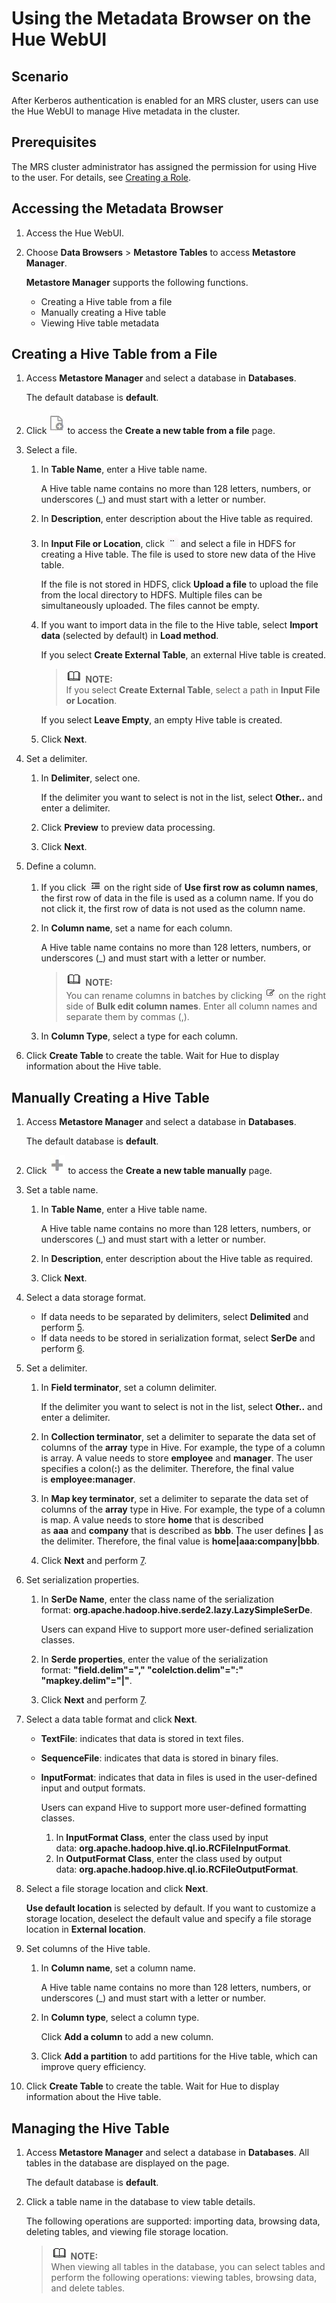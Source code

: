 # Using the Metadata Browser on the Hue WebUI<a name="EN-US_TOPIC_0125376152"></a>

## Scenario<a name="sa0b3fd49e97b4c4cac638ad732bae017"></a>

After Kerberos authentication is enabled for an MRS cluster, users can use the Hue WebUI to manage Hive metadata in the cluster.

## Prerequisites<a name="s1c00062404c643799e721495e7ef115a"></a>

The MRS cluster administrator has assigned the permission for using Hive to the user. For details, see  [Creating a Role](creating-a-role.md).

## Accessing the Metadata Browser<a name="section1025775173647"></a>

1.  Access the Hue WebUI.
2.  Choose  **Data Browsers**  \>  **Metastore Tables** to access **Metastore Manager**.

    **Metastore Manager**  supports the following functions.

    -   Creating a Hive table from a file
    -   Manually creating a Hive table
    -   Viewing Hive table metadata


## Creating a Hive Table from a File<a name="section5307604817374"></a>

1.  Access  **Metastore Manager** and select a database in **Databases**.

    The default database is  **default**.

2.  Click  ![](figures/en-us_image_0125375849.jpg) to access the **Create a new table from a file**  page.
3.  Select a file.
    1.  In  **Table Name**, enter a Hive table name.

        A Hive table name contains no more than 128 letters, numbers, or underscores \(\_\) and must start with a letter or number.

    2.  In  **Description**, enter description about the Hive table as required.
    3.  In  **Input File or Location**, click ![](figures/en-us_image_0125375641.jpg)  and select a file in HDFS for creating a Hive table. The file is used to store new data of the Hive table.

        If the file is not stored in HDFS, click  **Upload a file**  to upload the file from the local directory to HDFS. Multiple files can be simultaneously uploaded. The files cannot be empty.

    4.  If you want to import data in the file to the Hive table, select  **Import data** \(selected by default\) in **Load method**.

        If you select  **Create External Table**, an external Hive table is created.

        >![](public_sys-resources/icon-note.gif) **NOTE:**   
        >If you select  **Create External Table**, select a path in **Input File or Location**.  

        If you select  **Leave Empty**, an empty Hive table is created.

    5.  Click  **Next**.

4.  Set a delimiter.
    1.  In  **Delimiter**, select one.

        If the delimiter you want to select is not in the list, select  **Other..**  and enter a delimiter.

    2.  Click  **Preview**  to preview data processing.
    3.  Click  **Next**.

5.  Define a column.
    1.  If you click  ![](figures/en-us_image_0125376015.jpg) on the right side of **Use first row as column names**, the first row of data in the file is used as a column name. If you do not click it, the first row of data is not used as the column name.
    2.  In  **Column name**, set a name for each column.

        A Hive table name contains no more than 128 letters, numbers, or underscores \(\_\) and must start with a letter or number.

        >![](public_sys-resources/icon-note.gif) **NOTE:**   
        >You can rename columns in batches by clicking  ![](figures/en-us_image_0125375219.jpg) on the right side of **Bulk edit column names**. Enter all column names and separate them by commas \(,\).  

    3.  In  **Column Type**, select a type for each column.

6.  Click  **Create Table**  to create the table. Wait for Hue to display information about the Hive table.

## Manually Creating a Hive Table<a name="section65667144173717"></a>

1.  Access  **Metastore Manager** and select a database in **Databases**.

    The default database is  **default**.

2.  Click  ![](figures/en-us_image_0125375563.jpg) to access the **Create a new table manually**  page.
3.  Set a table name.
    1.  In  **Table Name**, enter a Hive table name.

        A Hive table name contains no more than 128 letters, numbers, or underscores \(\_\) and must start with a letter or number.

    2.  In  **Description**, enter description about the Hive table as required.
    3.  Click  **Next**.

4.  Select a data storage format.
    -   If data needs to be separated by delimiters, select  **Delimited** and perform [5](#li47125026173721).
    -   If data needs to be stored in serialization format, select  **SerDe** and perform [6](#li63447897173721).

5.  <a name="li47125026173721"></a>Set a delimiter.
    1.  In  **Field terminator**, set a column delimiter.

        If the delimiter you want to select is not in the list, select  **Other..**  and enter a delimiter.

    2.  In  **Collection terminator**, set a delimiter to separate the data set of columns of the **array** type in Hive. For example, the type of a column is array. A value needs to store **employee** and **manager**. The user specifies a colon\(**:**\) as the delimiter. Therefore, the final value is **employee:manager**.
    3.  In  **Map key terminator**, set a delimiter to separate the data set of columns of the **array** type in Hive. For example, the type of a column is map. A value needs to store **home** that is described as **aaa** and **company** that is described as **bbb**. The user defines **|** as the delimiter. Therefore, the final value is **home|aaa:company|bbb**.
    4.  Click  **Next** and perform [7](#li46640436173721).

6.  <a name="li63447897173721"></a>Set serialization properties.
    1.  In  **SerDe Name**, enter the class name of the serialization format: **org.apache.hadoop.hive.serde2.lazy.LazySimpleSerDe**.

        Users can expand Hive to support more user-defined serialization classes.

    2.  In  **Serde properties**, enter the value of the serialization format: **"field.delim"="," "colelction.delim"=":" "mapkey.delim"="|"**.
    3.  Click  **Next** and perform [7](#li46640436173721).

7.  <a name="li46640436173721"></a>Select a data table format and click  **Next**.
    -   **TextFile**: indicates that data is stored in text files.
    -   **SequenceFile**: indicates that data is stored in binary files.
    -   **InputFormat**: indicates that data in files is used in the user-defined input and output formats.

        Users can expand Hive to support more user-defined formatting classes.

        1.  In  **InputFormat Class**, enter the class used by input data: **org.apache.hadoop.hive.ql.io.RCFileInputFormat**.
        2.  In  **OutputFormat Class**, enter the class used by output data: **org.apache.hadoop.hive.ql.io.RCFileOutputFormat**.

8.  Select a file storage location and click  **Next**.

    **Use default location** is selected by default. If you want to customize a storage location, deselect the default value and specify a file storage location in **External location**.

9.  Set columns of the Hive table.
    1.  In  **Column name**, set a column name.

        A Hive table name contains no more than 128 letters, numbers, or underscores \(\_\) and must start with a letter or number.

    2.  In  **Column type**, select a column type.

        Click  **Add a column**  to add a new column.

    3.  Click  **Add a partition**  to add partitions for the Hive table, which can improve query efficiency.

10. Click  **Create Table**  to create the table. Wait for Hue to display information about the Hive table.

## Managing the Hive Table<a name="section30310704173731"></a>

1.  Access  **Metastore Manager** and select a database in **Databases**. All tables in the database are displayed on the page.

    The default database is  **default**.

2.  Click a table name in the database to view table details.

    The following operations are supported: importing data, browsing data, deleting tables, and viewing file storage location.

    >![](public_sys-resources/icon-note.gif) **NOTE:**   
    >When viewing all tables in the database, you can select tables and perform the following operations: viewing tables, browsing data, and delete tables.  


